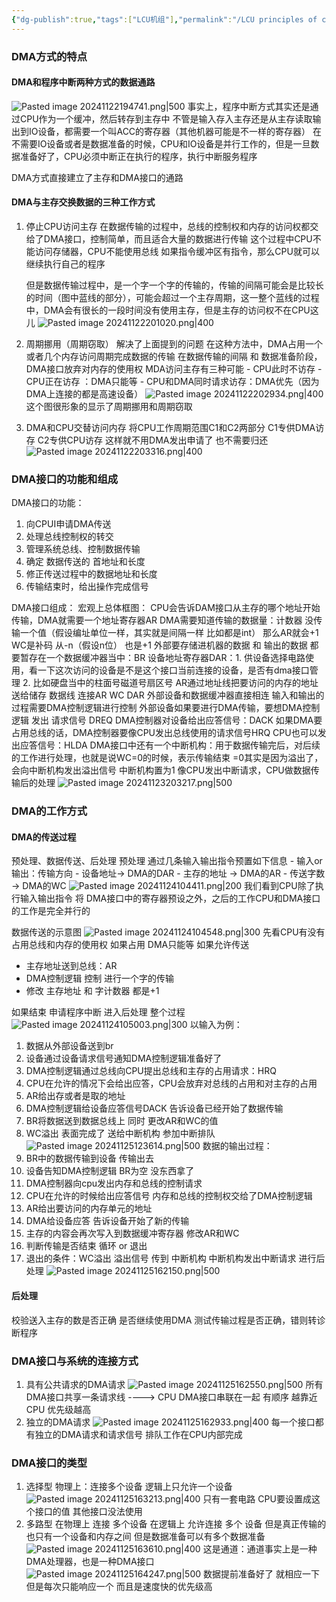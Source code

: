 ```yaml
---
{"dg-publish":true,"tags":["LCU机组"],"permalink":"/LCU principles of computer composition/DMA方式/","dgPassFrontmatter":true,"noteIcon":"","created":"2025-08-15T09:39:29.250+08:00","updated":"2025-04-19T09:59:22.252+08:00"}
---
```



### DMA方式的特点
#### DMA和程序中断两种方式的数据通路
 ![Pasted image 20241122194741.png|500](/img/user/accessory/Pasted%20image%2020241122194741.png)
 事实上，程序中断方式其实还是通过CPU作为一个缓冲，然后转存到主存中
 不管是输入存入主存还是从主存读取输出到IO设备，都需要一个叫ACC的寄存器（其他机器可能是不一样的寄存器）
 在不需要IO设备或者是数据准备的时候，CPU和IO设备是并行工作的，但是一旦数据准备好了，CPU必须中断正在执行的程序，执行中断服务程序
 
 DMA方式直接建立了主存和DMA接口的通路
#### DMA与主存交换数据的三种工作方式
1. 停止CPU访问主存
	在数据传输的过程中，总线的控制权和内存的访问权都交给了DMA接口，控制简单，而且适合大量的数据进行传输
	这个过程中CPU不能访问存储器，CPU不能使用总线   如果指令缓冲区有指令，那么CPU就可以继续执行自己的程序

	但是数据传输过程中，是一个字一个字的传输的，传输的间隔可能会是比较长的时间（图中蓝线的部分），可能会超过一个主存周期，这一整个蓝线的过程中，DMA会有很长的一段时间没有使用主存，但是主存的访问权不在CPU这儿
	![Pasted image 20241122201020.png|400](/img/user/accessory/Pasted%20image%2020241122201020.png)
2. 周期挪用（周期窃取）
	解决了上面提到的问题
	在这种方法中，DMA占用一个或者几个内存访问周期完成数据的传输
	在数据传输的间隔 和 数据准备阶段，DMA接口放弃对内存的使用权
	MDA访问主存有三种可能
		- CPU此时不访存
		- CPU正在访存 ：DMA只能等
		- CPU和DMA同时请求访存：DMA优先（因为DMA上连接的都是高速设备）
	![Pasted image 20241122202934.png|400](/img/user/accessory/Pasted%20image%2020241122202934.png)
	这个图很形象的显示了周期挪用和周期窃取
3. DMA和CPU交替访问内存
	将CPU工作周期范围C1和C2两部分
	C1专供DMA访存
	C2专供CPU访存
	这样就不用DMA发出申请了 也不需要归还
	![Pasted image 20241122203316.png|400](/img/user/accessory/Pasted%20image%2020241122203316.png)


### DMA接口的功能和组成
DMA接口的功能：
1. 向CPUI申请DMA传送
2. 处理总线控制权的转交
3. 管理系统总线、控制数据传输
4. 确定 数据传送的 首地址和长度
5. 修正传送过程中的数据地址和长度
6. 传输结束时，给出操作完成信号

DMA接口组成：
宏观上总体框图：
CPU会告诉DAM接口从主存的哪个地址开始传输，DMA就需要一个地址寄存器AR
DMA需要知道传输的数据量：计数器
没传输一个值（假设编址单位一样，其实就是间隔一样 比如都是int） 那么AR就会+1  WC是补码 从-n（假设n位） 也是+1
外部要存储进机器的数据 和 输出的数据 都要暂存在一个数据缓冲器当中：BR
设备地址寄存器DAR：1. 供设备选择电路使用，看一下这次访问的设备是不是这个接口当前连接的设备，是否有dma接口管理 2. 比如硬盘当中的柱面号磁道号扇区号
AR通过地址线把要访问的内存的地址送给储存
数据线 连接AR WC DAR
外部设备和数据缓冲器直接相连
输入和输出的过程需要DMA控制逻辑进行控制
外部设备如果要进行DMA传输，要想DMA控制逻辑 发出 请求信号 DREQ
DMA控制器对设备给出应答信号：DACK
如果DMA要占用总线的话，DMA控制器要像CPU发出总线使用的请求信号HRQ CPU也可以发出应答信号：HLDA
DMA接口中还有一个中断机构：用于数据传输完后，对后续的工作进行处理，也就是说WC=0的时候，表示传输结束 =0其实是因为溢出了，会向中断机构发出溢出信号  中断机构置为1  像CPU发出中断请求，CPU做数据传输后的处理
![Pasted image 20241123203217.png|500](/img/user/accessory/Pasted%20image%2020241123203217.png)

### DMA的工作方式
#### DMA的传送过程
预处理、数据传送、后处理
预处理
	通过几条输入输出指令预置如下信息
	- 输入or输出：传输方向
	- 设备地址-> DMA的DAR
	- 主存的地址  -> DMA的AR
	- 传送字数  -> DMA的WC
	![Pasted image 20241124104411.png|200](/img/user/accessory/Pasted%20image%2020241124104411.png)
	我们看到CPU除了执行输入输出指令  将 DMA接口中的寄存器预设之外，之后的工作CPU和DMA接口的工作是完全并行的

数据传送的示意图
![Pasted image 20241124104548.png|300](/img/user/accessory/Pasted%20image%2020241124104548.png)
先看CPU有没有占用总线和内存的使用权  如果占用  DMA只能等
如果允许传送
- 主存地址送到总线：AR
- DMA控制逻辑 控制  进行一个字的传输
- 修改 主存地址  和 字计数器  都是+1

如果结束 申请程序中断 进入后处理
整个过程
![Pasted image 20241124105003.png|300](/img/user/accessory/Pasted%20image%2020241124105003.png)
以输入为例：
1. 数据从外部设备送到br
2. 设备通过设备请求信号通知DMA控制逻辑准备好了
3. DMA控制逻辑通过总线向CPU提出总线和主存的占用请求：HRQ
4. CPU在允许的情况下会给出应答，CPU会放弃对总线的占用和对主存的占用
5. AR给出存或者是取的地址
6. DMA控制逻辑给设备应答信号DACK 告诉设备已经开始了数据传输
7. BR将数据送到数据总线上 同时 更改AR和WC的值
8. WC溢出  表面完成了 送给中断机构 参加中断排队
![Pasted image 20241125123614.png|500](/img/user/accessory/Pasted%20image%2020241125123614.png)
数据的输出过程：
1. BR中的数据传输到设备 传输出去
2. 设备告知DMA控制逻辑 BR为空 没东西拿了
3. DMA控制器向cpu发出内存和总线的控制请求
4. CPU在允许的时候给出应答信号 内存和总线的控制权交给了DMA控制逻辑
5. AR给出要访问的内存单元的地址
6. DMA给设备应答  告诉设备开始了新的传输
7. 主存的内容会再次写入到数据缓冲寄存器   修改AR和WC
8. 判断传输是否结束    循环 or  退出
9. 退出的条件：WC溢出   溢出信号 传到 中断机构 中断机构发出中断请求 进行后处理
![Pasted image 20241125162150.png|500](/img/user/accessory/Pasted%20image%2020241125162150.png)
#### 后处理
校验送入主存的数是否正确
是否继续使用DMA
测试传输过程是否正确，错则转诊断程序



### DMA接口与系统的连接方式
1. 具有公共请求的DMA请求
	![Pasted image 20241125162550.png|500](/img/user/accessory/Pasted%20image%2020241125162550.png)
	所有DMA接口共享一条请求线 ---->  CPU
	DMA接口串联在一起  有顺序  越靠近CPU 优先级越高
2. 独立的DMA请求
	![Pasted image 20241125162933.png|400](/img/user/accessory/Pasted%20image%2020241125162933.png)
	每一个接口都有独立的DMA请求和请求信号
	排队工作在CPU内部完成


### DMA接口的类型
1. 选择型
	物理上：连接多个设备
	逻辑上只允许一个设备
	![Pasted image 20241125163213.png|400](/img/user/accessory/Pasted%20image%2020241125163213.png)
	只有一套电路
	CPU要设置成这个接口的值  其他接口没法使用
2. 多路型
	在物理上 连接 多个设备
	在逻辑上 允许连接 多个 设备
	但是真正传输的也只有一个设备和内存之间
	但是数据准备可以有多个数据准备
	![Pasted image 20241125163610.png|400](/img/user/accessory/Pasted%20image%2020241125163610.png)
	这是通道：通道事实上是一种DMA处理器，也是一种DMA接口
	![Pasted image 20241125164247.png|500](/img/user/accessory/Pasted%20image%2020241125164247.png)
	数据提前准备好了 就相应一下  但是每次只能响应一个 而且是速度快的优先级高